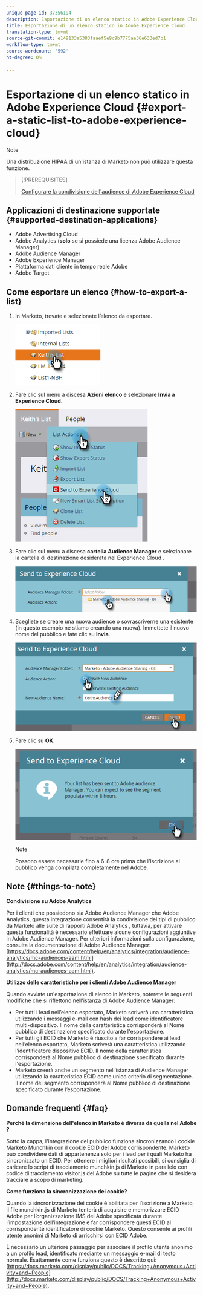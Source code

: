 ```yaml
---
unique-page-id: 37356194
description: Esportazione di un elenco statico in Adobe Experience Cloud - Marketo Docs - Documentazione prodotto
title: Esportazione di un elenco statico in Adobe Experience Cloud
translation-type: tm+mt
source-git-commit: e149133a5383faaef5e9c9b7775ae36e633ed7b1
workflow-type: tm+mt
source-wordcount: '592'
ht-degree: 0%

---
```



# Esportazione di un elenco statico in Adobe Experience Cloud {#export-a-static-list-to-adobe-experience-cloud}

>[!NOTE]
>
>Una distribuzione HIPAA di un&#39;istanza di Marketo non può utilizzare questa funzione.

>[!PREREQUISITES]
>
>[Configurare la condivisione dell&#39;audience di Adobe Experience Cloud](http://docs.marketo.com/x/D4GMAg)

## Applicazioni di destinazione supportate {#supported-destination-applications}

* Adobe Advertising Cloud
*  Adobe Analytics (**solo** se si possiede una licenza Adobe Audience Manager)
* Adobe Audience Manager
* Adobe Experience Manager
* Piattaforma dati cliente in tempo reale  Adobe
*  Adobe Target

## Come esportare un elenco {#how-to-export-a-list}

1. In Marketo, trovate e selezionate l’elenco da esportare.

   ![](assets/one.png)

1. Fare clic sul menu a discesa **Azioni elenco** e selezionare **Invia a  Experience Cloud**.

   ![](assets/two-1.png)

1. Fare clic sul menu a discesa **cartella Audience Manager** e selezionare la cartella di destinazione desiderata nel Experience Cloud .

   ![](assets/three-1.png)

1. Scegliete se creare una nuova audience o sovrascriverne una esistente (in questo esempio ne stiamo creando una nuova). Immettete il nuovo nome del pubblico e fate clic su **Invia**.

   ![](assets/four.png)

1. Fare clic su **OK**.

   ![](assets/five.png)

   >[!NOTE]
   >
   >Possono essere necessarie fino a 6-8 ore prima che l&#39;iscrizione al pubblico venga compilata completamente nel  Adobe.

## Note {#things-to-note}

**Condivisione su  Adobe Analytics**

Per i clienti che possiedono sia Adobe Audience Manager che  Adobe Analytics, questa integrazione consentirà la condivisione dei tipi di pubblico da Marketo alle suite di rapporti Adobe Analytics , tuttavia, per attivare questa funzionalità è necessario effettuare alcune configurazioni aggiuntive in Adobe Audience Manager. Per ulteriori informazioni sulla configurazione, consulta la documentazione di Adobe Audience Manager: [https://docs.adobe.com/content/help/en/analytics/integration/audience-analytics/mc-audiences-aam.html](http://docs.adobe.com/content/help/en/analytics/integration/audience-analytics/mc-audiences-aam.html).

**Utilizzo delle caratteristiche per i clienti Adobe Audience Manager**

Quando avviate un&#39;esportazione di elenco in Marketo, noterete le seguenti modifiche che si riflettono nell&#39;istanza di Adobe Audience Manager:

* Per tutti i lead nell’elenco esportato, Marketo scriverà una caratteristica utilizzando i messaggi e-mail con hash dei lead come identificatore multi-dispositivo. Il nome della caratteristica corrisponderà al Nome pubblico di destinazione specificato durante l&#39;esportazione.
* Per tutti gli ECID che Marketo è riuscito a far corrispondere ai lead nell’elenco esportato, Marketo scriverà una caratteristica utilizzando l’identificatore dispositivo ECID. Il nome della caratteristica corrisponderà al Nome pubblico di destinazione specificato durante l&#39;esportazione.
* Marketo creerà anche un segmento nell’istanza di Audience Manager  utilizzando la caratteristica ECID come unico criterio di segmentazione. Il nome del segmento corrisponderà al Nome pubblico di destinazione specificato durante l’esportazione.

## Domande frequenti {#faq}

**Perché la dimensione dell&#39;elenco in Marketo è diversa da quella nel Adobe ?**

Sotto la cappa, l&#39;integrazione del pubblico funziona sincronizzando i cookie Marketo Munchkin con il cookie ECID del Adobe corrispondente. Marketo può condividere dati di appartenenza solo per i lead per i quali Marketo ha sincronizzato un ECID. Per ottenere i migliori risultati possibili, si consiglia di caricare lo script di tracciamento munchkin.js di Marketo in parallelo con  codice di tracciamento visitor.js del Adobe su tutte le pagine che si desidera tracciare a scopo di marketing.

**Come funziona la sincronizzazione dei cookie?**

Quando la sincronizzazione dei cookie è abilitata per l’iscrizione a Marketo, il file munchkin.js di Marketo tenterà di acquisire e memorizzare  ECID Adobe per l’organizzazione IMS del Adobe  specificata durante l’impostazione dell’integrazione e far corrispondere questi ECID al corrispondente identificatore di cookie Marketo. Questo consente ai profili utente anonimi di Marketo di arricchirsi con  ECID Adobe.

È necessario un ulteriore passaggio per associare il profilo utente anonimo a un profilo lead, identificato mediante un messaggio e-mail di testo normale. Esattamente come funziona questo è descritto qui: [https://docs.marketo.com/display/public/DOCS/Tracking+Anonymous+Activity+and+People](http://docs.marketo.com/display/public/DOCS/Tracking+Anonymous+Activity+and+People).
